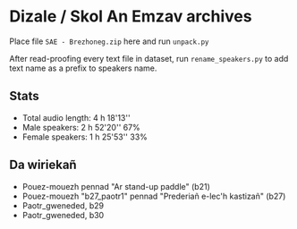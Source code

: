 # Dizale / Skol An Emzav archives

Place file ``SAE - Brezhoneg.zip`` here and run ``unpack.py``

After read-proofing every text file in dataset, run ``rename_speakers.py`` to add text name as a prefix to speakers name.

## Stats

- Total audio length:	4 h 18'13''
- Male speakers:	2 h 52'20''	67%
- Female speakers:	1 h 25'53''	33%


## Da wiriekañ

  * Pouez-mouezh pennad "Ar stand-up paddle" (b21)
  * Pouez-mouezh "b27_paotr1" pennad "Prederiañ e-lec'h kastizañ" (b27)
  * Paotr_gweneded, b29
  * Paotr_gweneded, b30
